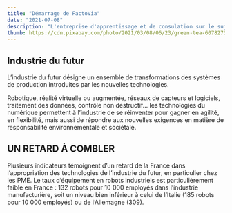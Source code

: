 ```yaml
---
title: "Démarrage de FactoVia"
date: "2021-07-08"
description: "L'entreprise d'apprentissage et de consulation sur le sujet de SmartFactory ouvre ses portes !"
thumb: https://cdn.pixabay.com/photo/2021/03/08/06/23/green-tea-6078275_960_720.jpg
---
```


## Industrie du futur

L’industrie du futur désigne un ensemble de transformations des systèmes de production introduites par les nouvelles technologies.

Robotique, réalité virtuelle ou augmentée, réseaux de capteurs et logiciels, traitement des données, contrôle non destructif… les technologies du numérique permettent à l’industrie de se réinventer pour gagner en agilité, en flexibilité, mais aussi de répondre aux nouvelles exigences en matière de responsabilité environnementale et sociétale.

## UN RETARD À COMBLER

Plusieurs indicateurs témoignent d’un retard de la France dans l’appropriation des technologies de l’industrie du futur, en particulier chez les PME. Le taux d’équipement en robots industriels est particulièrement faible en France : 132 robots pour 10 000 employés dans l’industrie manufacturière, soit un niveau bien inférieur à celui de l’Italie (185 robots pour 10 000 employés) ou de l’Allemagne (309).